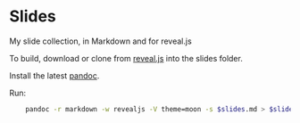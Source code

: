 Slides
======

My slide collection, in Markdown and for reveal.js

To build, download or clone from
[reveal.js](https://github.com/hakimel/reveal.js.git) into the slides folder.

Install the latest [pandoc](http://johnmacfarlane.net/pandoc/).

Run:

```bash
    pandoc -r markdown -w revealjs -V theme=moon -s $slides.md > $slides.html
```
